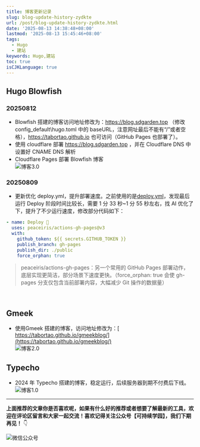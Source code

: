 ```yaml
---
title: 博客更新记录
slug: blog-update-history-zydkte
url: /post/blog-update-history-zydkte.html
date: '2025-08-13 14:38:48+08:00'
lastmod: '2025-08-13 15:45:46+08:00'
tags:
  - Hugo
  - 建站
keywords: Hugo,建站
toc: true
isCJKLanguage: true
---
```






## Hugo Blowfish

### 20250812

- Blowfish 搭建的博客访问地址修改为：https://blog.sdgarden.top （修改 config_default\hugo.toml 中的 baseURL，注意网址最后不能有“/”或者空格），https://tabortao.github.io 也可访问（GitHub Pages 也部署了）。
- 使用 cloudflare 部署 https://blog.sdgarden.top ，并在 Cloudflare DNS 中设置好 CNAME DNS 解析
- Cloudflare Pages 部署 Blowfish 博客  
  ​![博客3.0](https://img.sdgarden.top/blog/2025/08/network-asset-20250812160443421-20250813143930-4ps2dq6.webp)

### 20250809

- 更新优化 deploy.yml，提升部署速度。之前使用的是[deploy.yml](https://github.com/CaiJimmy/hugo-theme-stack-starter/blob/master/.github/workflows/deploy.yml)，发现最后运行 Deploy 阶段时间比较长，需要 1 分 33 秒~1 分 55 秒左右，找 AI 优化了下，提升了不少运行速度，修改部分代码如下：

```yml
- name: Deploy 🚀
  uses: peaceiris/actions-gh-pages@v3
  with:
    github_token: ${{ secrets.GITHUB_TOKEN }}
    publish_branch: gh-pages
    publish_dir: ./public
    force_orphan: true
```

> peaceiris/actions-gh-pages：另一个常用的 GitHub Pages 部署动作，底层实现更简洁，部分场景下速度更快。（force_orphan: true 会使 gh-pages 分支仅包含当前部署内容，大幅减少 Git 操作的数据量）

‍

## Gmeek

- 使用Gmeek 搭建的博客，访问地址修改为：[ https://tabortao.github.io/gmeekblog/](https://tabortao.github.io/gmeekblog/)  
  ​![博客2.0](https://img.sdgarden.top/blog/2025/08/network-asset-20250812160422638-20250813143931-qu0lcvq.webp)

## Typecho

- 2024 年 Typecho 搭建的博客，稳定运行，后续服务器到期不付费后下线。  
  ​![博客1.0](https://img.sdgarden.top/blog/2025/08/network-asset-20250812160606669-20250813143932-p4wop10.webp)

---
**上面推荐的文章你是否喜欢呢，如果有什么好的推荐或者想要了解最新的工具，欢迎在评论区留言和大家一起交流！喜欢记得关注公众号【可持续学园】，我们下期再见！**    👇

![微信公众号](https://img.sdgarden.top/blog/2025/08/微信公众号-20250813124220-913xdfk.webp)